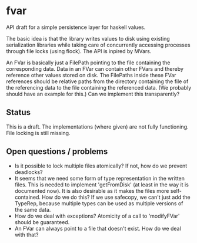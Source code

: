 fvar
====

API draft for a simple persistence layer for haskell values.

The basic idea is that the library writes values to disk using existing serialization libraries 
while taking care of concurrently accessing processes through file locks (using flock). 
The API is inpired by MVars.

An FVar is basically just a FilePath pointing to the file containing the corresponding data.
Data in an FVar can contain other FVars and thereby reference other values stored on disk.
The FilePaths inside these FVar references should be relative paths from the directory containing
the file of the referencing data to the file containing the referenced data. (We probably should
have an example for this.) Can we implement this transparently?

Status
------

This is a draft. The implementations (where given) are not fully functioning. File locking is still missing.

Open questions / problems
-------------------------

  - Is it possible to lock multiple files atomically? If not, how do we prevent deadlocks?
  - It seems that we need some form of type representation in the written files. This is needed to implement 'getFromDisk' (at least in the way it is documented now). It is also desirable as it makes the files more self-contained. How do we do this? If we use safecopy, we can't just add the TypeRep, because multiple types can be used as multiple versions of the same data.
  - How do we deal with exceptions? Atomicity of a call to 'modifyFVar' should be guaranteed.
  - An FVar can always point to a file that doesn't exist. How do we deal with that?
